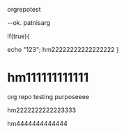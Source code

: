 orgrepotest

--ok. patnisarg

if(true){

echo "123";
hm22222222222222222
}

hm111111111111
===========

org repo testing purposeeee


hm2222222222223333


hm4444444444444
